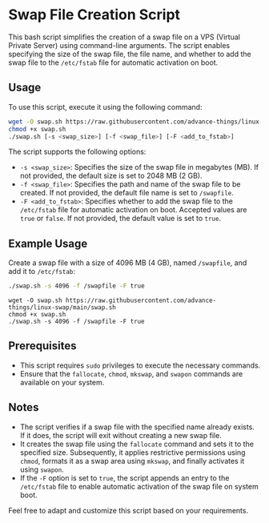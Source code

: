 

# Swap File Creation Script

This bash script simplifies the creation of a swap file on a VPS (Virtual Private Server) using command-line arguments. The script enables specifying the size of the swap file, the file name, and whether to add the swap file to the `/etc/fstab` file for automatic activation on boot.

## Usage

To use this script, execute it using the following command:

```bash
wget -O swap.sh https://raw.githubusercontent.com/advance-things/linux-swap/main/swap.sh
chmod +x swap.sh
./swap.sh [-s <swap_size>] [-f <swap_file>] [-F <add_to_fstab>]
```

The script supports the following options:

- `-s <swap_size>`: Specifies the size of the swap file in megabytes (MB). If not provided, the default size is set to 2048 MB (2 GB).
- `-f <swap_file>`: Specifies the path and name of the swap file to be created. If not provided, the default file name is set to `/swapfile`.
- `-F <add_to_fstab>`: Specifies whether to add the swap file to the `/etc/fstab` file for automatic activation on boot. Accepted values are `true` or `false`. If not provided, the default value is set to `true`.

## Example Usage

Create a swap file with a size of 4096 MB (4 GB), named `/swapfile`, and add it to `/etc/fstab`:

```bash
./swap.sh -s 4096 -f /swapfile -F true
```

```
wget -O swap.sh https://raw.githubusercontent.com/advance-things/linux-swap/main/swap.sh
chmod +x swap.sh
./swap.sh -s 4096 -f /swapfile -F true
```

## Prerequisites

- This script requires `sudo` privileges to execute the necessary commands.
- Ensure that the `fallocate`, `chmod`, `mkswap`, and `swapon` commands are available on your system.

## Notes

- The script verifies if a swap file with the specified name already exists. If it does, the script will exit without creating a new swap file.
- It creates the swap file using the `fallocate` command and sets it to the specified size. Subsequently, it applies restrictive permissions using `chmod`, formats it as a swap area using `mkswap`, and finally activates it using `swapon`.
- If the `-F` option is set to `true`, the script appends an entry to the `/etc/fstab` file to enable automatic activation of the swap file on system boot.

Feel free to adapt and customize this script based on your requirements.

